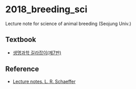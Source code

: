 # 2018_breeding_sci
Lecture note for science of animal breeding (Seojung Univ.)

## Textbook
- [생명과학 길라잡이(제7판)](http://lifescience.co.kr/?bbseGoods=491)

## Reference
-  [Lecture notes. L. R. Schaeffer](https://ansari.iut.ac.ir/sites/ansari.iut.ac.ir/files//homework_course/animal_breeding_methods.pdf)

